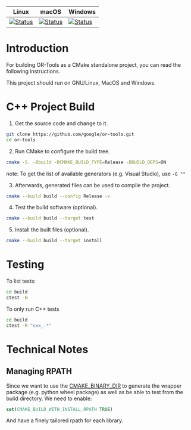 | Linux | macOS | Windows |
|-------|-------|---------|
| [![Status][cpp_linux_svg]][cpp_linux_link] | [![Status][cpp_osx_svg]][cpp_osx_link] | [![Status][cpp_win_svg]][cpp_win_link] |


[cpp_linux_svg]: https://github.com/google/or-tools/workflows/C++%20Linux%20CI/badge.svg
[cpp_linux_link]: https://github.com/google/or-tools/actions?query=workflow%3A"C%2B%2B+Linux+CI"
[cpp_osx_svg]: https://github.com/google/or-tools/workflows/C++%20MacOS%20CI/badge.svg
[cpp_osx_link]: https://github.com/google/or-tools/actions?query=workflow%3A"C%2B%2B+MacOS+CI"
[cpp_win_svg]: https://github.com/google/or-tools/workflows/C++%20Windows%20CI/badge.svg
[cpp_win_link]: https://github.com/google/or-tools/actions?query=workflow%3A"C%2B%2B+Windows+CI"

# Introduction
For building OR-Tools as a CMake standalone project, you can read the following instructions.

This project should run on GNU/Linux, MacOS and Windows.

# C++ Project Build
1.  Get the source code and change to it.
```sh
git clone https://github.com/google/or-tools.git
cd or-tools
```

2.  Run CMake to configure the build tree.
```sh
cmake -S. -Bbuild -DCMAKE_BUILD_TYPE=Release -DBUILD_DEPS=ON
```
note: To get the list of available generators (e.g. Visual Studio), use `-G ""`

3.  Afterwards, generated files can be used to compile the project.
```sh
cmake --build build --config Release -v
```

4.  Test the build software (optional).
```sh
cmake --build build --target test
```

5.  Install the built files (optional).
```sh
cmake --build build --target install
```

# Testing
To list tests:
```sh
cd build
ctest -N
```

To only run C++ tests
```sh
cd build
ctest -R "cxx_.*"
```

# Technical Notes
## Managing RPATH
Since we want to use the [CMAKE_BINARY_DIR](https://cmake.org/cmake/help/latest/variable/CMAKE_BINARY_DIR.html) to generate the wrapper package (e.g. python wheel package) as well as be able to test from the build directory.
We need to enable:
```cmake
set(CMAKE_BUILD_WITH_INSTALL_RPATH TRUE)
```
And have a finely tailored rpath for each library.

